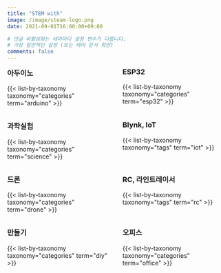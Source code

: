 ```yaml
---
title: "STEM with" 
image: /image/steam-logo.png
date: 2021-09-01T16:00:00+09:00

# 댓글 비활성화는 테마마다 설정 변수가 다릅니다.
# 가장 일반적인 설정 (또는 테마 문서 확인)
comments: false
---
```

<style>
.grid-two {
  display: grid;
  grid-template-columns: 1fr 1fr;
  gap: 2rem;
}
.grid-two h3 {
  margin-top: 0;
}
</style>

<div class="grid-two">

<div>
<h3>아두이노</h3>
{{< list-by-taxonomy taxonomy="categories" term="arduino" >}}
</div>

<div>
<h3>ESP32</h3>
{{< list-by-taxonomy taxonomy="categories" term="esp32" >}}
</div>

<div>
<h3>과학실험</h3>
{{< list-by-taxonomy taxonomy="categories" term="science" >}}
</div>

<div>
<h3>Blynk, IoT</h3>
{{< list-by-taxonomy taxonomy="tags" term="iot" >}}
</div>

<div>
<h3>드론</h3>
{{< list-by-taxonomy taxonomy="categories" term="drone" >}}
</div>

<div>
<h3>RC, 라인트레이서</h3>
{{< list-by-taxonomy taxonomy="tags" term="rc" >}}
</div>

<div>
<h3>만들기</h3>
{{< list-by-taxonomy taxonomy="categories" term="diy" >}}
</div>

<div>
<h3>오피스</h3>
{{< list-by-taxonomy taxonomy="categories" term="office" >}}
</div>

</div>
